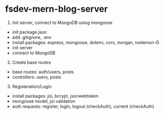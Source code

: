 # fsdev-mern-blog-server

1. Init server, connect to MongoDB using mongoose

- init package.json
- add .gitignore, .env
- install packages: express, mongoose, dotenv, cors, morgan, nodemon-D
- init server
- connect to MongoDB

2. Create base routes

- base routes: auth/users, posts
- controllers: users, posts

3. Registeration/Login

- install packages: joi, bcrypt, jsonwebtoken
- mongoose model, joi validation
- auth requests: register, login, logout (checkAuth), current (checkAuth)

